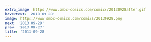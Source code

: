 ```yaml
---
extra_image: https://www.smbc-comics.com/comics/20130928after.gif
hovertext: '2013-09-28'
image: https://www.smbc-comics.com/comics/20130928.png
next: '2013-09-29'
prev: '2013-09-27'
title: '2013-09-28'
---
```

